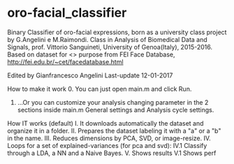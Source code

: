 # oro-facial_classifier
Binary Classifier of oro-facial expressions, born as a university class project by G.Angelini e M.Raimondi.
Class in Analysis of Biomedical Data and Signals, prof. Vittorio Sanguineti, University of Genoa(Italy), 2015-2016.
Based on dataset for <<research>> purpose from FEI Face Database, http://fei.edu.br/~cet/facedatabase.html

Edited by Gianfrancesco Angelini
Last-update 12-01-2017

How to make it work
0. You can just open main.m and click Run.
1. ...Or you can customize your analysis changing parameter in the 2 sections inside main.m General settings and Analysis cycle settings.

How IT works (default)
I.    It downloads automatically the dataset and organize it in a folder.
II.   Prepares the dataset labeling it with a "a" or a "b" in the name.
III.  Reduces dimensions by PCA, SVD, or image-resize.
IV.  Loops for a set of explained-variances (for pca and svd):
    IV.1   Classify through a LDA, a NN and a Naive Bayes.
V.   Shows results
           V.1    Shows perf
